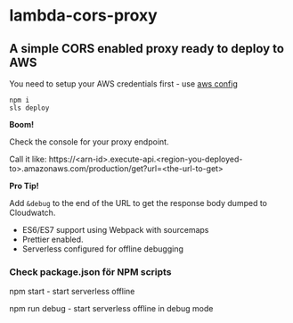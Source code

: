 # lambda-cors-proxy
## A simple CORS enabled proxy ready to deploy to AWS

You need to setup your AWS credentials first - use [aws config](https://docs.aws.amazon.com/cli/latest/userguide/cli-chap-getting-started.html)

    npm i
    sls deploy

**Boom!**

Check the console for your proxy endpoint.

Call it like: https://\<arn-id\>.execute-api.\<region-you-deployed-to\>.amazonaws.com/production/get?url=\<the-url-to-get\>

**Pro Tip!**

Add `&debug` to the end of the URL to get the response body dumped to Cloudwatch.

- ES6/ES7 support using Webpack with sourcemaps
- Prettier enabled.
- Serverless configured for offline debugging

### Check package.json för NPM scripts
npm start - start serverless offline

npm run debug - start serverless offline in debug mode
